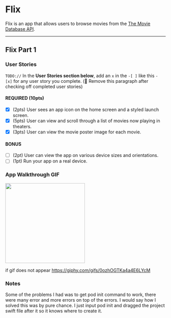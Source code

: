 # Flix

Flix is an app that allows users to browse movies from the [The Movie Database API](http://docs.themoviedb.apiary.io/#).

---

## Flix Part 1

### User Stories
`TODO://` In the **User Stories section below**, add an `x` in the `-[ ]` like this `- [x]` for any user story you complete. (🚫 Remove this paragraph after checking off completed user stories)

#### REQUIRED (10pts)
- [x] (2pts) User sees an app icon on the home screen and a styled launch screen.
- [x] (5pts) User can view and scroll through a list of movies now playing in theaters.
- [x] (3pts) User can view the movie poster image for each movie.

#### BONUS
- [ ] (2pt) User can view the app on various device sizes and orientations.
- [ ] (1pt) Run your app on a real device.

### App Walkthrough GIF


<img src="https://github.com/PhuxWil/FlixApp/blob/main/Feb-17-2022%2018-31-13.gif" width=250><br>

if gif does not appear
https://giphy.com/gifs/0ozhOGTKa4a4E6LYcM

### Notes
Some of the problems I had was to get pod init command to work, there were many error and more errors on top of the errors. I would say how I solved this was by pure chance. I just input pod init and dragged the project swift file after it so it knows where to create it. 

